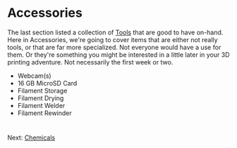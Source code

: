# Accessories
The last section listed a collection of [Tools](https://github.com/500Foods/WelcomeToTroodon/blob/main/docs/level_1/tools.md) that are good to have on-hand. Here in Accessories, we're going to cover items that are either not really tools, or that are far more specialized. Not everyone would have a use for them. Or they're something you might be interested in a little later in your 3D printing adventure. Not necessarily the first week or two.

- Webcam(s)
- 16 GB MicroSD Card
- Filament Storage
- Filament Drying
- Filament Welder
- Filament Rewinder
 
#
Next: [Chemicals](https://github.com/500Foods/WelcomeToTroodon/blob/main/docs/level_1/chemicals.md)
